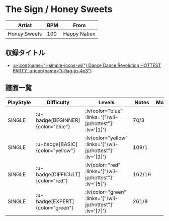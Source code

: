 # The Sign / Honey Sweets

|Artist|BPM|From|
|------|---|----|
|Honey Sweets|100|Happy Nation|

## 収録タイトル

- [ :u-icon{name="i-simple-icons-wii"} Dance Dance Revolution HOTTEST PARTY :u-icon{name="i-flag-jp-4x3"} ](/wii-jp/hottest)

## 譜面一覧

|PlayStyle|Difficulty|Levels|Notes|Movie|
|---------|----------|------|-----|-----|
|SINGLE| :u-badge[BEGINNER]{color="blue"} | :lv{color="blue" :links='["/wii-jp/hottest"]' :lv='[1]'} |70/3||
|SINGLE| :u-badge[BASIC]{color="yellow"} | :lv{color="yellow" :links='["/wii-jp/hottest"]' :lv='[3]'} |109/1||
|SINGLE| :u-badge[DIFFICULT]{color="red"} | :lv{color="red" :links='["/wii-jp/hottest"]' :lv='[5]'} |162/19||
|SINGLE| :u-badge[EXPERT]{color="green"} | :lv{color="green" :links='["/wii-jp/hottest"]' :lv='[7]'} |261/8||
